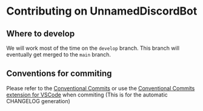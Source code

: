 # Contributing on UnnamedDiscordBot

## Where to develop
We will work most of the time on the `develop` branch. This branch will eventually get merged to the `main` branch.

## Conventions for commiting
Please refer to the [Conventional Commits](https://www.conventionalcommits.org/en/v1.0.0/) or use the [Conventional Commits extension for VSCode](https://marketplace.visualstudio.com/items?itemName=vivaxy.vscode-conventional-commits) when commiting
(This is for the automatic CHANGELOG generation)
